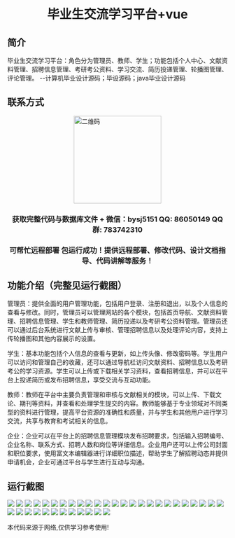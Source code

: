 <p><h1 align="center">毕业生交流学习平台+vue</h1></p>

## 简介
毕业生交流学习平台：角色分为管理员、教师、学生；功能包括个人中心、文献资料管理、招聘信息管理、考研考公资料、学习交流、简历投递管理、轮播图管理、评论管理。    --计算机毕业设计源码；毕设源码；java毕业设计源码


## 联系方式
<img src="https://bs-1329754181.cos.ap-shanghai.myqcloud.com/wx.jpg" alt="二维码" style="display: block; margin: 0 auto;" width="200px">
<p><h3 align="center">获取完整代码与数据库文件 + 微信：bysj5151 QQ: 86050149 QQ群: 783742310</h3></p>
<p><h3 align="center">可帮忙远程部署 包运行成功！提供远程部署、修改代码、设计文档指导、代码讲解等服务！</h3></p>

## 功能介绍（完整见运行截图）
管理员：提供全面的用户管理功能，包括用户登录、注册和退出，以及个人信息的查看与修改。同时，管理员可以管理网站的各个模块，包括首页导航、文献资料管理、招聘信息管理、学生和教师管理、简历投递以及考研考公资料管理。管理员还可以通过后台系统进行文献上传与审核、管理招聘信息以及处理评论内容，支持上传轮播图和其他内容展示的设置。

学生：基本功能包括个人信息的查看与更新，如上传头像、修改密码等。学生用户可以访问和管理自己的收藏，还可以通过导航栏访问文献资料、招聘信息以及考研考公的学习资源。学生可以上传或下载相关学习资料，查看招聘信息，并可以在平台上投递简历或发布招聘信息，享受交流与互动功能。

教师：教师在平台中主要负责管理和审核与文献相关的模块，可以上传、下载文论、期刊等资料，并查看和处理学生提交的内容。教师能够基于专业领域对不同类型的资料进行管理，提高平台资源的准确性和质量，并与学生和其他用户进行学习交流，共享与教育和考试相关的信息。

企业：企业可以在平台上的招聘信息管理模块发布招聘要求，包括输入招聘编号、企业名称、联系方式、招聘人数和岗位等详细信息。企业用户还可以上传公司封面和职位要求，使用富文本编辑器进行详细职位描述，帮助学生了解招聘动态并提供申请机会，企业可通过平台与学生进行互动与沟通。


## 运行截图
![](https://bs-1329754181.cos.ap-shanghai.myqcloud.com/ssm/GraduationExchangeLearningPlatform/img/001.jpg)
![](https://bs-1329754181.cos.ap-shanghai.myqcloud.com/ssm/GraduationExchangeLearningPlatform/img/002.jpg)
![](https://bs-1329754181.cos.ap-shanghai.myqcloud.com/ssm/GraduationExchangeLearningPlatform/img/003.jpg)
![](https://bs-1329754181.cos.ap-shanghai.myqcloud.com/ssm/GraduationExchangeLearningPlatform/img/004.jpg)
![](https://bs-1329754181.cos.ap-shanghai.myqcloud.com/ssm/GraduationExchangeLearningPlatform/img/005.jpg)
![](https://bs-1329754181.cos.ap-shanghai.myqcloud.com/ssm/GraduationExchangeLearningPlatform/img/006.jpg)
![](https://bs-1329754181.cos.ap-shanghai.myqcloud.com/ssm/GraduationExchangeLearningPlatform/img/007.jpg)
![](https://bs-1329754181.cos.ap-shanghai.myqcloud.com/ssm/GraduationExchangeLearningPlatform/img/008.jpg)
![](https://bs-1329754181.cos.ap-shanghai.myqcloud.com/ssm/GraduationExchangeLearningPlatform/img/009.jpg)
![](https://bs-1329754181.cos.ap-shanghai.myqcloud.com/ssm/GraduationExchangeLearningPlatform/img/010.jpg)
![](https://bs-1329754181.cos.ap-shanghai.myqcloud.com/ssm/GraduationExchangeLearningPlatform/img/011.jpg)
![](https://bs-1329754181.cos.ap-shanghai.myqcloud.com/ssm/GraduationExchangeLearningPlatform/img/012.jpg)
![](https://bs-1329754181.cos.ap-shanghai.myqcloud.com/ssm/GraduationExchangeLearningPlatform/img/013.jpg)
![](https://bs-1329754181.cos.ap-shanghai.myqcloud.com/ssm/GraduationExchangeLearningPlatform/img/014.jpg)
![](https://bs-1329754181.cos.ap-shanghai.myqcloud.com/ssm/GraduationExchangeLearningPlatform/img/015.jpg)
![](https://bs-1329754181.cos.ap-shanghai.myqcloud.com/ssm/GraduationExchangeLearningPlatform/img/016.jpg)
![](https://bs-1329754181.cos.ap-shanghai.myqcloud.com/ssm/GraduationExchangeLearningPlatform/img/017.jpg)
![](https://bs-1329754181.cos.ap-shanghai.myqcloud.com/ssm/GraduationExchangeLearningPlatform/img/018.jpg)
![](https://bs-1329754181.cos.ap-shanghai.myqcloud.com/ssm/GraduationExchangeLearningPlatform/img/019.jpg)
![](https://bs-1329754181.cos.ap-shanghai.myqcloud.com/ssm/GraduationExchangeLearningPlatform/img/020.jpg)
![](https://bs-1329754181.cos.ap-shanghai.myqcloud.com/ssm/GraduationExchangeLearningPlatform/img/021.jpg)
![](https://bs-1329754181.cos.ap-shanghai.myqcloud.com/ssm/GraduationExchangeLearningPlatform/img/022.jpg)
![](https://bs-1329754181.cos.ap-shanghai.myqcloud.com/ssm/GraduationExchangeLearningPlatform/img/023.jpg)
![](https://bs-1329754181.cos.ap-shanghai.myqcloud.com/ssm/GraduationExchangeLearningPlatform/img/024.jpg)
![](https://bs-1329754181.cos.ap-shanghai.myqcloud.com/ssm/GraduationExchangeLearningPlatform/img/025.jpg)
![](https://bs-1329754181.cos.ap-shanghai.myqcloud.com/ssm/GraduationExchangeLearningPlatform/img/026.jpg)
![](https://bs-1329754181.cos.ap-shanghai.myqcloud.com/ssm/GraduationExchangeLearningPlatform/img/027.jpg)
![](https://bs-1329754181.cos.ap-shanghai.myqcloud.com/ssm/GraduationExchangeLearningPlatform/img/028.jpg)
![](https://bs-1329754181.cos.ap-shanghai.myqcloud.com/ssm/GraduationExchangeLearningPlatform/img/029.jpg)
![](https://bs-1329754181.cos.ap-shanghai.myqcloud.com/ssm/GraduationExchangeLearningPlatform/img/030.jpg)
![](https://bs-1329754181.cos.ap-shanghai.myqcloud.com/ssm/GraduationExchangeLearningPlatform/img/031.jpg)
![](https://bs-1329754181.cos.ap-shanghai.myqcloud.com/ssm/GraduationExchangeLearningPlatform/img/032.jpg)
![](https://bs-1329754181.cos.ap-shanghai.myqcloud.com/ssm/GraduationExchangeLearningPlatform/img/033.jpg)
![](https://bs-1329754181.cos.ap-shanghai.myqcloud.com/ssm/GraduationExchangeLearningPlatform/img/034.jpg)
![](https://bs-1329754181.cos.ap-shanghai.myqcloud.com/ssm/GraduationExchangeLearningPlatform/img/035.jpg)
![](https://bs-1329754181.cos.ap-shanghai.myqcloud.com/ssm/GraduationExchangeLearningPlatform/img/036.jpg)
![](https://bs-1329754181.cos.ap-shanghai.myqcloud.com/ssm/GraduationExchangeLearningPlatform/img/037.jpg)

<p>本代码来源于网络,仅供学习参考使用!</p>
